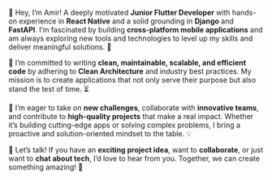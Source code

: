 👋 Hey, I’m Amir! A deeply motivated **Junior Flutter Developer** with hands-on experience in **React Native** and a solid grounding in **Django** and **FastAPI**. I’m fascinated by building **cross-platform mobile applications** and am always exploring new tools and technologies to level up my skills and deliver meaningful solutions. 🚀  

🔧 I’m committed to writing **clean, maintainable, scalable, and efficient code** by adhering to **Clean Architecture** and industry best practices. My mission is to create applications that not only serve their purpose but also stand the test of time. ⏳  

🎯 I’m eager to take on **new challenges**, collaborate with **innovative teams**, and contribute to **high-quality projects** that make a real impact. Whether it’s building cutting-edge apps or solving complex problems, I bring a proactive and solution-oriented mindset to the table. 💡  

💬 Let’s talk! If you have an **exciting project idea**, want to **collaborate**, or just want to **chat about tech**, I’d love to hear from you. Together, we can create something amazing! 🌟  

<!---
DaEvolver/DaEvolver is a ✨ special ✨ repository because its `README.md` (this file) appears on your GitHub profile.
You can click the Preview link to take a look at your changes.
--->
